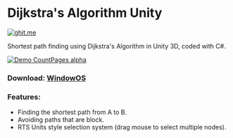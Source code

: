 # Dijkstra's Algorithm Unity
[![ghit.me](https://ghit.me/badge.svg?repo=N3evin/Dijkstra-Algorithm-Unity)](https://ghit.me/repo/N3evin/Dijkstra-Algorithm-Unity)

Shortest path finding using Dijkstra's Algorithm in Unity 3D, coded with C#.

[![Demo CountPages alpha](https://share.gifyoutube.com/jqLgol.gif)](https://youtu.be/U0Ra8RoUgX8)

### Download: [WindowOS](https://www.n3evin.com/unity/DijkstraUnity.zip)

### Features:
- Finding the shortest path from A to B.
- Avoiding paths that are block.
- RTS Units style selection system (drag mouse to select multiple nodes).
